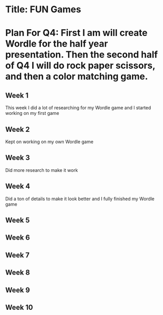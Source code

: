 # Title: FUN Games

# Plan For Q4: First I am will create Wordle for the half year presentation. Then the second half of Q4 I will do rock paper scissors, and then a color matching game.

## Week 1
This week I did a lot of researching for my Wordle game and I started working on my first game

## Week 2 
Kept on working on my own Wordle game
## Week 3
Did more research to make it work 
## Week 4
Did a ton of details to make it look better and I fully finished my Wordle game
## Week 5

## Week 6

## Week 7

## Week 8

## Week 9

## Week 10
